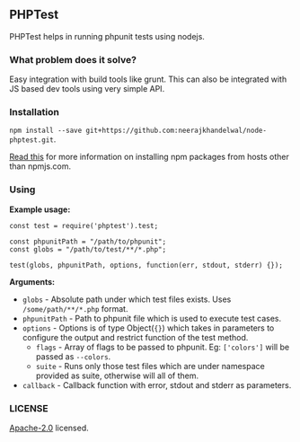 ## PHPTest
PHPTest helps in running phpunit tests using nodejs.

### What problem does it solve?
Easy integration with build tools like grunt. This can also be integrated with JS based dev tools using very simple API.

### Installation
`npm install --save git+https://github.com:neerajkhandelwal/node-phptest.git`.

[Read this](https://stackoverflow.com/questions/17509669/how-to-install-an-npm-package-from-github-directly) for more information on installing npm packages from hosts other than npmjs.com.

### Using

**Example usage:**
```
const test = require('phptest').test;

const phpunitPath = "/path/to/phpunit";
const globs = "/path/to/test/**/*.php";

test(globs, phpunitPath, options, function(err, stdout, stderr) {});
```

**Arguments:**

* `globs` - Absolute path under which test files exists. Uses `/some/path/**/*.php` format.
* `phpunitPath` - Path to phpunit file which is used to execute test cases.
* `options` - Options is of type Object(`{}`) which takes in parameters to configure the output and restrict function of the test method.
  * `flags` - Array of flags to be passed to phpunit. Eg: `['colors']` will be passed as `--colors`.
  * `suite` - Runs only those test files which are under namespace provided as suite, otherwise will all of them.
* `callback` - Callback function with error, stdout and stderr as parameters.

### LICENSE
[Apache-2.0](https://github.com/neerajkhandelwal/node-phptest/blob/master/LICENSE) licensed.
